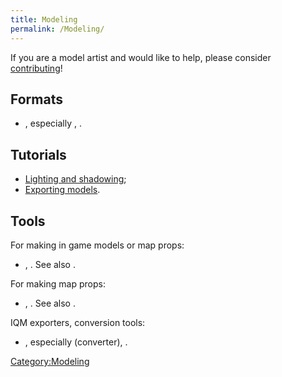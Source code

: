 ```yaml
---
title: Modeling
permalink: /Modeling/
---
```


If you are a model artist and would like to help, please consider
[contributing](Contributing "wikilink")!

## Formats

- ,
  especially , .

## Tutorials

- [Lighting and shadowing](Tutorials_Lighting_and_shadowing "wikilink");
- [Exporting models](Tutorials_Exporting_models "wikilink").

## Tools

For making in game models or map props:

- , .
  See also .

For making map props:

- , .
  See also .

IQM exporters, conversion tools:

- ,
  especially (converter), .

[Category:Modeling](Category:Modeling "wikilink")